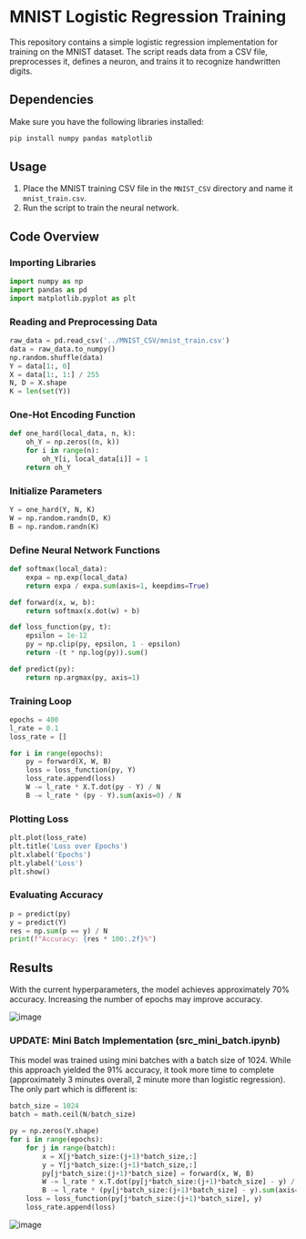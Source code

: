 # MNIST Logistic Regression Training

This repository contains a simple logistic regression implementation for training on the MNIST dataset. The script reads data from a CSV file, preprocesses it, defines a neuron, and trains it to recognize handwritten digits.
 
## Dependencies

Make sure you have the following libraries installed:

```bash
pip install numpy pandas matplotlib
```

## Usage

1. Place the MNIST training CSV file in the `MNIST_CSV` directory and name it `mnist_train.csv`.
2. Run the script to train the neural network.

## Code Overview

### Importing Libraries

```python
import numpy as np
import pandas as pd
import matplotlib.pyplot as plt
```

### Reading and Preprocessing Data

```python
raw_data = pd.read_csv('../MNIST_CSV/mnist_train.csv')
data = raw_data.to_numpy()
np.random.shuffle(data)
Y = data[1:, 0]
X = data[1:, 1:] / 255
N, D = X.shape
K = len(set(Y))
```

### One-Hot Encoding Function

```python
def one_hard(local_data, n, k):
    oh_Y = np.zeros((n, k))
    for i in range(n):
        oh_Y[i, local_data[i]] = 1
    return oh_Y
```

### Initialize Parameters

```python
Y = one_hard(Y, N, K)
W = np.random.randn(D, K)
B = np.random.randn(K)
```

### Define Neural Network Functions

```python
def softmax(local_data):
    expa = np.exp(local_data)
    return expa / expa.sum(axis=1, keepdims=True)

def forward(x, w, b):
    return softmax(x.dot(w) + b)

def loss_function(py, t):
    epsilon = 1e-12
    py = np.clip(py, epsilon, 1 - epsilon)
    return -(t * np.log(py)).sum()

def predict(py):
    return np.argmax(py, axis=1)
```

### Training Loop

```python
epochs = 400
l_rate = 0.1
loss_rate = []

for i in range(epochs):
    py = forward(X, W, B)
    loss = loss_function(py, Y)
    loss_rate.append(loss)
    W -= l_rate * X.T.dot(py - Y) / N
    B -= l_rate * (py - Y).sum(axis=0) / N
```

### Plotting Loss

```python
plt.plot(loss_rate)
plt.title('Loss over Epochs')
plt.xlabel('Epochs')
plt.ylabel('Loss')
plt.show()
```

### Evaluating Accuracy

```python
p = predict(py)
y = predict(Y)
res = np.sum(p == y) / N
print(f"Accuracy: {res * 100:.2f}%")
```

## Results

With the current hyperparameters, the model achieves approximately 70% accuracy. Increasing the number of epochs may improve accuracy.

![image](https://github.com/user-attachments/assets/5de7a6b1-6173-48b3-9d07-35c484bbbf95)


### UPDATE: Mini Batch Implementation (src_mini_batch.ipynb)

This model was trained using mini batches with a batch size of 1024. While this approach yielded the 91% accuracy, it took more time to complete (approximately 3 minutes overall, 2 minute more than logistic regression).
The only part which is different is:

```python
batch_size = 1024
batch = math.ceil(N/batch_size)

py = np.zeros(Y.shape)
for i in range(epochs):
    for j in range(batch):
        x = X[j*batch_size:(j+1)*batch_size,:]
        y = Y[j*batch_size:(j+1)*batch_size,:]
        py[j*batch_size:(j+1)*batch_size] = forward(x, W, B)
        W -= l_rate * x.T.dot(py[j*batch_size:(j+1)*batch_size] - y) / len(x)
        B -= l_rate * (py[j*batch_size:(j+1)*batch_size] - y).sum(axis=0) / len(x)
    loss = loss_function(py[j*batch_size:(j+1)*batch_size], y)
    loss_rate.append(loss)
```

![image](https://github.com/user-attachments/assets/1875dd7a-6cc3-4bff-9d1c-12052491739d)


